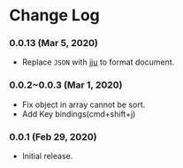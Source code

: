 # Change Log

### 0.0.13 (Mar 5, 2020)

- Replace `JSON` with [jju](https://github.com/rlidwka/jju) to format document.

### 0.0.2~0.0.3 (Mar 1, 2020)

- Fix object in array cannot be sort.
- Add Key bindings(cmd+shift+j)

### 0.0.1 (Feb 29, 2020)

- Initial release.
  
